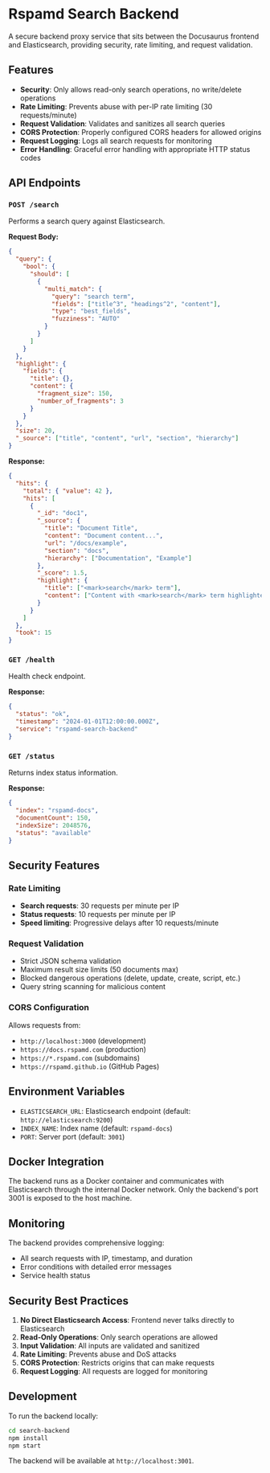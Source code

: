 # Rspamd Search Backend

A secure backend proxy service that sits between the Docusaurus frontend and Elasticsearch, providing security, rate limiting, and request validation.

## Features

- **Security**: Only allows read-only search operations, no write/delete operations
- **Rate Limiting**: Prevents abuse with per-IP rate limiting (30 requests/minute)
- **Request Validation**: Validates and sanitizes all search queries
- **CORS Protection**: Properly configured CORS headers for allowed origins
- **Request Logging**: Logs all search requests for monitoring
- **Error Handling**: Graceful error handling with appropriate HTTP status codes

## API Endpoints

### `POST /search`
Performs a search query against Elasticsearch.

**Request Body:**
```json
{
  "query": {
    "bool": {
      "should": [
        {
          "multi_match": {
            "query": "search term",
            "fields": ["title^3", "headings^2", "content"],
            "type": "best_fields",
            "fuzziness": "AUTO"
          }
        }
      ]
    }
  },
  "highlight": {
    "fields": {
      "title": {},
      "content": {
        "fragment_size": 150,
        "number_of_fragments": 3
      }
    }
  },
  "size": 20,
  "_source": ["title", "content", "url", "section", "hierarchy"]
}
```

**Response:**
```json
{
  "hits": {
    "total": { "value": 42 },
    "hits": [
      {
        "_id": "doc1",
        "_source": {
          "title": "Document Title",
          "content": "Document content...",
          "url": "/docs/example",
          "section": "docs",
          "hierarchy": ["Documentation", "Example"]
        },
        "_score": 1.5,
        "highlight": {
          "title": ["<mark>search</mark> term"],
          "content": ["Content with <mark>search</mark> term highlighted"]
        }
      }
    ]
  },
  "took": 15
}
```

### `GET /health`
Health check endpoint.

**Response:**
```json
{
  "status": "ok",
  "timestamp": "2024-01-01T12:00:00.000Z",
  "service": "rspamd-search-backend"
}
```

### `GET /status`
Returns index status information.

**Response:**
```json
{
  "index": "rspamd-docs",
  "documentCount": 150,
  "indexSize": 2048576,
  "status": "available"
}
```

## Security Features

### Rate Limiting
- **Search requests**: 30 requests per minute per IP
- **Status requests**: 10 requests per minute per IP
- **Speed limiting**: Progressive delays after 10 requests/minute

### Request Validation
- Strict JSON schema validation
- Maximum result size limits (50 documents max)
- Blocked dangerous operations (delete, update, create, script, etc.)
- Query string scanning for malicious content

### CORS Configuration
Allows requests from:
- `http://localhost:3000` (development)
- `https://docs.rspamd.com` (production)
- `https://*.rspamd.com` (subdomains)
- `https://rspamd.github.io` (GitHub Pages)

## Environment Variables

- `ELASTICSEARCH_URL`: Elasticsearch endpoint (default: `http://elasticsearch:9200`)
- `INDEX_NAME`: Index name (default: `rspamd-docs`)
- `PORT`: Server port (default: `3001`)

## Docker Integration

The backend runs as a Docker container and communicates with Elasticsearch through the internal Docker network. Only the backend's port 3001 is exposed to the host machine.

## Monitoring

The backend provides comprehensive logging:
- All search requests with IP, timestamp, and duration
- Error conditions with detailed error messages
- Service health status

## Security Best Practices

1. **No Direct Elasticsearch Access**: Frontend never talks directly to Elasticsearch
2. **Read-Only Operations**: Only search operations are allowed
3. **Input Validation**: All inputs are validated and sanitized
4. **Rate Limiting**: Prevents abuse and DoS attacks
5. **CORS Protection**: Restricts origins that can make requests
6. **Request Logging**: All requests are logged for monitoring

## Development

To run the backend locally:

```bash
cd search-backend
npm install
npm start
```

The backend will be available at `http://localhost:3001`. 